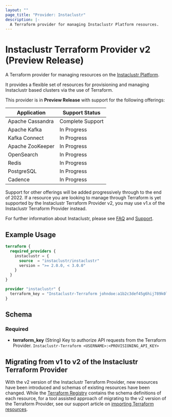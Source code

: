 ```yaml
---
layout: ""
page_title: "Provider: Instaclustr"
description: |-
  A Terraform provider for managing Instaclustr Platform resources.
---
```


# Instaclustr Terraform Provider v2 (Preview Release)

A Terraform provider for managing resources on the [Instaclustr Platform](https://instaclustr.com).

It provides a flexible set of resources for provisioning and managing Instaclustr based clusters via the use of Terraform.  

This provider is in __Preview Release__ with support for the following offerings:

| Application | Support Status |
| ----------- | ----------- |
| Apache Cassandra | Complete Support |
| Apache Kafka | In Progress |
| Kafka Connect | In Progress |
| Apache ZooKeeper | In Progress |
| OpenSearch | In Progress |
| Redis | In Progress |
| PostgreSQL | In Progress |
| Cadence | In Progress |

Support for other offerings will be added progressively through to the end of 2022. If a resource you are looking to manage through Terraform is yet supported by the Instaclustr Terraform Provider v2, you may use v1.x of the Instaclustr Terraform Provider instead. 

For further information about Instaclustr, please see [FAQ](https://www.instaclustr.com/faqs/) and [Support](https://support.instaclustr.com/).

## Example Usage

```terraform
terraform {
  required_providers {
    instaclustr = {
      source  = "instaclustr/instaclustr"
      version = ">= 2.0.0, < 3.0.0"
    }
  }
}

provider "instaclustr" {
  terraform_key = "Instaclustr-Terraform johndoe:a1b2c3def45g6hij789k0l1m2n3opq45"
}
```

## Schema

### Required

- **terraform_key** (String) Key to authorize API requests from the Terraform Provider. `Instaclustr-Terraform <USERNAME>:<PROVISIONING_API_KEY>`


## Migrating from v1 to v2 of the Instaclustr Terraform Provider

With the v2 version of the Instaclustr Terraform Provider, new resources have been introduced and schemas of existing resources have been changed. While the [Terraform Registry](https://registry.terraform.io/providers/instaclustr/instaclustr/latest/docs) contains the schema definitions of each resource, for a tool assisted approach of migrating to the v2 version of the Terraform Provider, see our support article on [importing Terraform resources](https://www.instaclustr.com/support/api-integrations/integrations/terraform-code-generation/).
